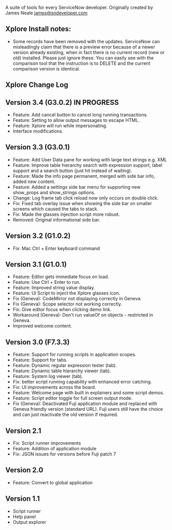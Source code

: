 A suite of tools for every ServiceNow developer.
Originally created by James Neale <james@sndeveloper.com>

## Xplore Install notes:
- Some records have been removed with the updates. ServiceNow can
  misleadingly claim that there is a preview error because of a newer
  version already existing, when in fact there is no current record
  (new or old) installed. Please just ignore these. You can easily
  see with the comparison tool that the instruction is to DELETE and
  the current comparison version is identical.

## Xplore Change Log

## Version 3.4 (G3.0.2) IN PROGRESS
- Feature: Add cancel button to cancel long running transactions.
- Feature: Setting to allow output messages to escape HTML.
- Feature: Xplore will run while impersonating.
- Interface modifications.


## Version 3.3 (G3.0.1)
- Feature: Add User Data pane for working with large text strings e.g. XML
- Feature: Improve table hierarchy search with expression support, label support
  and a search button (just hit <ENTER> instead of waiting).
- Feature: Made the info page permanent, merged with side bar info, added new content.
- Feature: Added a settings side bar menu for supporting new show\_props and show\_strings
  options.
- Change: Log frame tab click reload now only occurs on double click.
- Fix: Fixed tab overlay issue when showing the side bar on smaller screens
  which caused the tabs to stack.
- Fix: Made the glasses injection script more robust.
- Removed: Original informational side bar.


## Version 3.2 (G1.0.2)
- Fix: Mac Ctrl + Enter keyboard command

## Version 3.1 (G1.0.1)
- Feature: Editor gets immediate focus on load.
- Feature: Use Ctrl + Enter to run.
- Feature: Improved string value display.
- Feature: UI Script to inject the Xplore glasses icon.
- Fix (Geneva): CodeMirror not displaying correctly in Geneva.
- Fix (Geneva): Scope selector not working correctly.
- Fix: Give editor focus when clicking demo link.
- Workaround (Geneva): Don't run valueOf on objects - restricted in Geneva.
- Improved welcome content.


## Version 3.0 (F7.3.3)

- Feature: Support for running scripts in application scopes.
- Feature: Support for tabs.
- Feature: Dynamic regular expression tester (tab).
- Feature: Dynamic table hierarchy viewer (tab).
- Feature: System log viewer (tab).
- Fix: better script running capability with enhanced error catching.
- Fix: UI improvements across the board.
- Feature: Welcome page with built in explainers and some script demos.
- Feature: Script editor toggle for full screen output mode.
- Fix (Geneva): Deactivated Fuji application module and replaced with Geneva
  friendly version (standard URL). Fuji users still have the choice and can
  just reactivate the old version if required.


## Version 2.1

- Fix: Script runner improvements
- Feature: Addition of application module
- Fix: JSON issues for versions before Fuji patch 7

## Version 2.0

- Feature: Convert to global application


## Version 1.1

- Script runner
- Help panel
- Output explorer
